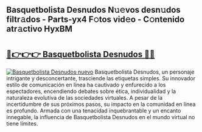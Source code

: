 ## Basquetbolista Desnudos N𝚞𝚎vos desn𝚞dos filtr𝚊dos - Parts-yx4 F𝚘tos vid𝚎o - C𝚘ntenido atr𝚊ctivo HyxBM

# <h2><a href="http://mb6zhy.tromn.icu/?c=Basquetbolista+Desnudos">🔗👉👉👉 Basquetbolista Desnudos 🔗🔗</a></h2>

[![Basquetbolista Desnudos nuevo](https://i.imgur.com/pEAQMta.gif)](http://mb6zhy.tromn.icu/?c=Basquetbolista+Desnudos)
Basquetbolista Desnudos, un personaje intrigante y desconcertante, trasciende las etiquetas simples. Su innovador estilo de comunicación en línea ha cautivado y enfurecido a los espectadores, encendiendo debates sobre ética, individualidad y la naturaleza evolutiva de las sociedades virtuales. A pesar de la incertidumbre de sus próximos pasos, su impacto en la comunidad en línea es profundo. Armada con una tenacidad inquebrantable y un encanto innegable, la influencia de Basquetbolista Desnudos en el mundo virtual no tiene límites.
